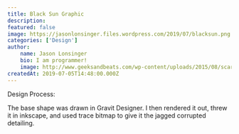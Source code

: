 ```yaml
---
title: Black Sun Graphic
description: 
featured: false
image: https://jasonlonsinger.files.wordpress.com/2019/07/blacksun.png
categories: ['Design']
author:
    name: Jason Lonsinger
    bio: I am programmer!
    image: http://www.geeksandbeats.com/wp-content/uploads/2015/08/scared-batman.jpeg
createdAt: 2019-07-05T14:48:00.000Z
---
```


<p><span style="color: #ff4d4f"><v-img src="https://jasonlonsinger.files.wordpress.com/2019/07/blacksun.png" caption="Based off the swords of sanghelios from Halo. " ref=""></span></p><p>Design Process:</p><p>The base shape was drawn in Gravit Designer. I then rendered it out, threw it in inkscape, and used trace bitmap to give it the jagged corrupted detailing.</p>